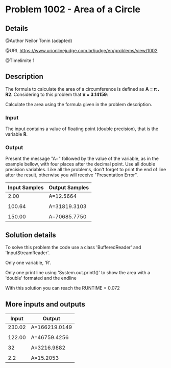 # Problem 1002 - Area of a Circle 

## Details

@Author Neilor Tonin (adapted)

@URL https://www.urionlinejudge.com.br/judge/en/problems/view/1002

@Timelimite 1

## Description

The formula to calculate the area of a circumference is defined as **A = π . R2**. Considering to this problem that **π = 3.14159**:

Calculate the area using the formula given in the problem description.

### Input

The input contains a value of floating point (double precision), that is the variable **R**.

### Output

Present the message "A=" followed by the value of the variable, as in the example bellow, with four places after the decimal point. Use all double precision variables. Like all the problems, don't forget to print the end of line after the result, otherwise you will receive "Presentation Error".

| Input Samples | Output Samples |
|---------------|---------------|
| 2.00 | A=12.5664 |
| | |
| 100.64 | A=31819.3103 |
| | |
| 150.00 | A=70685.7750 |

## Solution details

To solve this problem the code use a class 'BufferedReader' and 'InputStreamReader'.

Only one variable, 'R'.

Only one print line using 'System.out.printf()' to show the area with a 'double' formated and the endline

With this solution you can reach the RUNTIME = 0.072

## More inputs and outputs

| Input | Output|
|-------|-------|
| 230.02 | A=166219.0149 |
| | |
| 122.00 | A=46759.4256 |
| | |
| 32 | A=3216.9882 |
| | |
| 2.2 | A=15.2053 |
